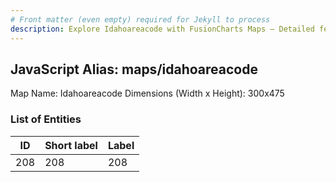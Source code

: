 ```yaml
---
# Front matter (even empty) required for Jekyll to process
description: Explore Idahoareacode with FusionCharts Maps – Detailed features for seamless integration. Try now & enhance your data visualization today! 
---
```


## JavaScript Alias: maps/idahoareacode

Map Name: Idahoareacode
Dimensions (Width x Height): 300x475





### List of Entities

ID | Short label | Label
---|---|---|
208|208|208

